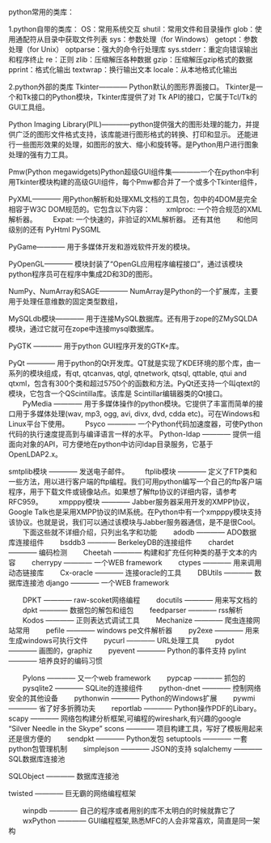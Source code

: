 python常用的类库：

1.python自带的类库：
OS：常用系统交互
shutil：常用文件和目录操作
glob：使用通配符从目录中获取文件列表
sys：参数处理（for Windows）
getopt：参数处理（for Unix）
optparse：强大的命令行处理库
sys.stderr：重定向错误输出和程序终止
re：正则
zlib：压缩解压各种数据
gzip：压缩解压gzip格式的数据
pprint：格式化输出
textwrap：换行输出文本
locale：从本地格式化输出

2.python外部的类库
Tkinter———— Python默认的图形界面接口。
Tkinter是一个和Tk接口的Python模块，Tkinter库提供了对 Tk API的接口，它属于Tcl/Tk的GUI工具组。

Python Imaging Library(PIL)————python提供强大的图形处理的能力，并提供广泛的图形文件格式支持，该库能进行图形格式的转换、打印和显示。
还能进行一些图形效果的处理，如图形的放大、缩小和旋转等。是Python用户进行图象处理的强有力工具。

Pmw(Python megawidgets)Python超级GUI组件集————一个在python中利用Tkinter模块构建的高级GUI组件，每个Pmw都合并了一个或多个Tkinter组件，

PyXML———— 用Python解析和处理XML文档的工具包，包中的4DOM是完全相容于W3C DOM规范的。它包含以下内容：
　　xmlproc: 一个符合规范的XML解析器。
　　Expat: 一个快速的，非验证的XML解析器。 还有其他
　　和他同级别的还有 PyHtml PySGML
  
PyGame———— 用于多媒体开发和游戏软件开发的模块。

PyOpenGL———— 模块封装了“OpenGL应用程序编程接口”，通过该模块python程序员可在程序中集成2D和3D的图形。

NumPy、NumArray和SAGE———— NumArray是Python的一个扩展库，主要用于处理任意维数的固定类型数组，

MySQLdb模块———— 用于连接MySQL数据库。还有用于zope的ZMySQLDA模块，通过它就可在zope中连接mysql数据库。

PyGTK ———— 用于python GUI程序开发的GTK+库。

PyQt ———— 用于python的Qt开发库。QT就是实现了KDE环境的那个库，由一系列的模块组成，有qt, qtcanvas, qtgl, qtnetwork, qtsql, qttable, qtui and qtxml，包含有300个类和超过5750个的函数和方法。PyQt还支持一个叫qtext的模块，它包含一个QScintilla库。该库是 Scintillar编辑器类的Qt接口。
　　PyMedia ———— 用于多媒体操作的python模块。它提供了丰富而简单的接口用于多媒体处理(wav, mp3, ogg, avi, divx, dvd, cdda etc)。可在Windows和Linux平台下使用。
　　Psyco ———— 一个Python代码加速度器，可使Python代码的执行速度提高到与编译语言一样的水平。
Python-ldap ———— 提供一组面向对象的API，可方便地在python中访问ldap目录服务，它基于OpenLDAP2.x。

smtplib模块 ———— 发送电子邮件。
　　ftplib模块 ———— 定义了FTP类和一些方法，用以进行客户端的ftp编程。我们可用python编写一个自己的ftp客户端程序，用于下载文件或镜像站点。如果想了解ftp协议的详细内容，请参考RFC959。
　　xmpppy模块 ———— Jabber服务器采用开发的XMPP协议，Google Talk也是采用XMPP协议的IM系统。在Python中有一个xmpppy模块支持该协议。也就是说，我们可以通过该模块与Jabber服务器通信，是不是很Cool。
　　下面这些就不详细介绍，只列出名字和功能
　　adodb ———— ADO数据库连接组件
　　bsddb3 ———— BerkeleyDB的连接组件
　　chardet ———— 编码检测
　　Cheetah ———— 构建和扩充任何种类的基于文本的内容
　　cherrypy ———— 一个WEB framework
　　ctypes ———— 用来调用动态链接库
　　Cx-oracle ———— 连接oracle的工具
　　DBUtils ———— 数据库连接池
django ———— 一个WEB framework

　　DPKT ———— raw-scoket网络编程
　　docutils ———— 用来写文档的
　　dpkt ———— 数据包的解包和组包
　　feedparser ———— rss解析
　　Kodos ———— 正则表达式调试工具
　　Mechanize ———— 爬虫连接网站常用
　　pefile ———— windows pe文件解析器
　　py2exe ———— 用来生成windows可执行文件
　　pycurl ———— URL处理工具
　　pydot ———— 画图的，graphiz
　　pyevent ———— Python的事件支持
pylint ———— 培养良好的编码习惯

　　Pylons ———— 又一个web framework
　　pypcap ———— 抓包的
　　pysqlite2 ———— SQLite的连接组件
　　python-dnet ———— 控制网络安全的其他设备
　　pythonwin ———— Python的Windows扩展
　　pywmi ———— 省了好多折腾功夫
　　reportlab ———— Python操作PDF的Libary。
scapy ———— 网络包构建分析框架,可编程的wireshark,有兴趣的google “Silver Needle in the Skype”
   scons ———— 项目构建工具，写好了模板用起来还是很方便的
　　sendpkt ———— Python发包
setuptools ———— 一套python包管理机制
　　simplejson ———— JSON的支持
sqlalchemy ———— SQL数据库连接池

SQLObject ———— 数据库连接池

twisted ———— 巨无霸的网络编程框架

　　winpdb ———— 自己的程序或者用别的库不太明白的时候就靠它了
　　wxPython ———— GUI编程框架,熟悉MFC的人会非常喜欢，简直是同一架构
